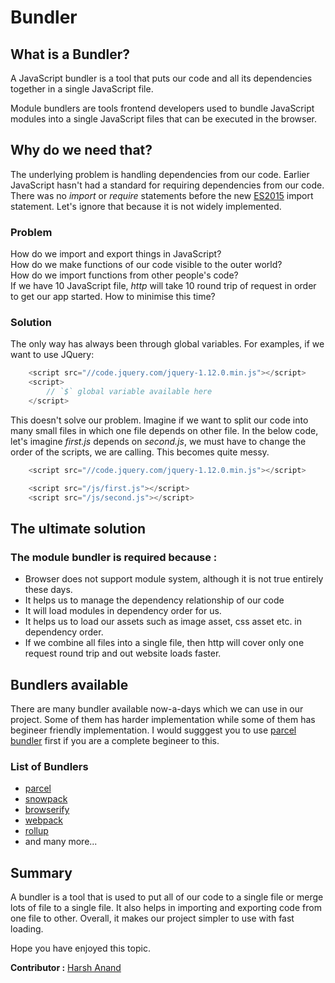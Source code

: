 # Bundler

## What is a Bundler?

A JavaScript bundler is a tool that puts our code and all its dependencies together in a single JavaScript file. 

Module bundlers are tools frontend developers used to bundle JavaScript modules into a single JavaScript files that can be executed in the browser.

## Why do we need that?

The underlying problem is handling dependencies from our code. Earlier JavaScript hasn't had a standard for requiring dependencies from our code. There was no *import* or *require* statements before the new [ES2015](../ECMAScript/README.md) import statement. Let's ignore that because it is not widely implemented.

### Problem
How do we import and export things in JavaScript?<br>
How do we make functions of our code visible to the outer world?<br>How do we import functions from other people's code?<br>
If we have 10 JavaScript file, *http* will take 10 round trip of request in order to get our app started. How to minimise this time?

### Solution
The only way has always been through global variables. For examples, if we want to use JQuery:

```js
    <script src="//code.jquery.com/jquery-1.12.0.min.js"></script>
    <script>
        // `$` global variable available here
    </script>
```

This doesn't solve our problem. Imagine if we want to split our code into many small files in which one file depends on other file. In the below code, let's imagine *first.js* depends on *second.js*, we must have to change the order of the scripts, we are calling. This becomes quite messy.

```js
    <script src="//code.jquery.com/jquery-1.12.0.min.js"></script>

    <script src="/js/first.js"></script>
    <script src="/js/second.js"></script>
```

## The ultimate solution

### The module bundler is required because :
- Browser does not support module system, although it is not true entirely these days.
- It helps us to manage the dependency relationship of our code
- It will load modules in dependency order for us.
- It helps us to load our assets such as image asset, css asset etc. in dependency order.
- If we combine all files into a single file, then http will cover only one request round trip and out website loads faster.

## Bundlers available

There are many bundler available now-a-days which we can use in our project. Some of them has harder implementation while some of them has begineer friendly implementation. I would sugggest you to use [parcel bundler](https://parceljs.org/) first if you are a complete begineer to this.

### List of Bundlers
- [parcel](https://parceljs.org/)
- [snowpack](https://www.snowpack.dev/)
- [browserify](https://browserify.org/)
- [webpack](https://webpack.js.org/)
- [rollup](https://rollupjs.org/guide/en/)
- and many more...

## Summary

A bundler is a tool that is used to put all of our code to a single file or merge lots of file to a single file. It also helps in importing and exporting code from one file to other. Overall, it makes our project simpler to use with fast loading.

Hope you have enjoyed this topic.

__Contributor :__ [Harsh Anand](https://github.com/its-me-Harsh-Anand)